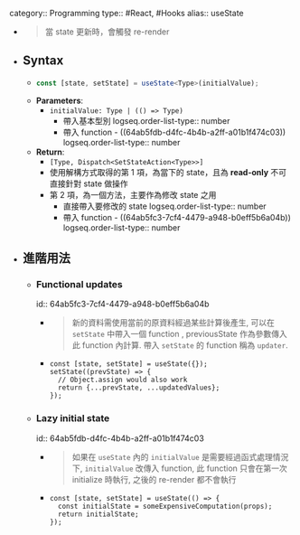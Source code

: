 category:: Programming
type:: #React, #Hooks
alias:: useState

- > 當 state 更新時，會觸發 re-render
- ## Syntax
	- ```ts
	  const [state, setState] = useState<Type>(initialValue);
	  ```
	- **Parameters**:
		- `initialValue: Type | (() => Type)`
			- 帶入基本型別
			  logseq.order-list-type:: number
			- 帶入 function - ((64ab5fdb-d4fc-4b4b-a2ff-a01b1f474c03))
			  logseq.order-list-type:: number
	- **Return**:
		- `[Type, Dispatch<SetStateAction<Type>>]`
		- 使用解構方式取得的第 1 項，為當下的 state，且為 **read-only** 不可直接針對 state 做操作
		- 第 2 項，為一個方法，主要作為修改 state 之用
			- 直接帶入要修改的 state
			  logseq.order-list-type:: number
			- 帶入 function - ((64ab5fc3-7cf4-4479-a948-b0eff5b6a04b))
			  logseq.order-list-type:: number
- ## 進階用法
	- ### Functional updates
	  id:: 64ab5fc3-7cf4-4479-a948-b0eff5b6a04b
		- > 新的資料需使用當前的原資料經過某些計算後產生, 可以在 `setState` 中帶入一個 function  , previousState 作為參數傳入此 function 內計算.
		  帶入 `setState` 的 function 稱為 `updater`.
		- ```tsx
		  const [state, setState] = useState({});
		  setState((prevState) => {
		    // Object.assign would also work
		    return {...prevState, ...updatedValues};
		  });
		  ```
	- ### Lazy initial state
	  id:: 64ab5fdb-d4fc-4b4b-a2ff-a01b1f474c03
		- > 如果在 `useState` 內的 `initialValue` 是需要經過函式處理情況下, `initialValue` 改傳入 function, 此 function 只會在第一次 initialize 時執行, 之後的 re-render 都不會執行
		- ```tsx
		  const [state, setState] = useState(() => {
		    const initialState = someExpensiveComputation(props);
		    return initialState;
		  });
		  ```